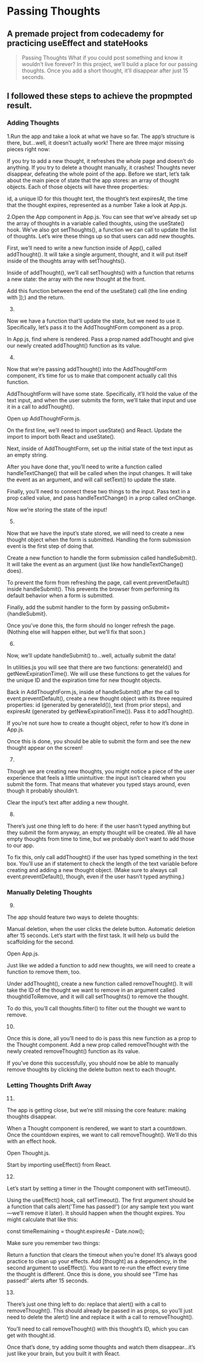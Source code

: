 # Passing Thoughts
## A premade project from codecademy for practicing useEffect and stateHooks
>Passing Thoughts
>What if you could post something and know it wouldn’t live forever? 
>In this project, we’ll build a place for our passing thoughts. 
>Once you add a short thought, it’ll disappear after just 15 seconds.
## I followed these steps to achieve the propmpted result.

### Adding Thoughts
1.Run the app and take a look at what we have so far.
The app’s structure is there, but…well, it doesn’t actually work! There are three major missing pieces right now:

If you try to add a new thought, it refreshes the whole page and doesn’t do anything.
If you try to delete a thought manually, it crashes!
Thoughts never disappear, defeating the whole point of the app.
Before we start, let’s talk about the main piece of state that the app stores: an array of thought objects. Each of those objects will have three properties:

id, a unique ID for this thought
text, the thought’s text
expiresAt, the time that the thought expires, represented as a number
Take a look at App.js. 

2.Open the App component in App.js. You can see that we’ve already set up the array of thoughts in a variable called thoughts, using the useState() hook. We’ve also got setThoughts(), a function we can call to update the list of thoughts. Let’s wire these things up so that users can add new thoughts.

First, we’ll need to write a new function inside of App(), called addThought(). It will take a single argument, thought, and it will put itself inside of the thoughts array with setThoughts().

Inside of addThought(), we’ll call setThoughts() with a function that returns a new state: the array with the new thought at the front.

Add this function between the end of the useState() call (the line ending with ]);) and the return.

3.
Now we have a function that’ll update the state, but we need to use it. Specifically, let’s pass it to the AddThoughtForm component as a prop.

In App.js, find where <AddThoughtForm> is rendered. Pass a prop named addThought and give our newly created addThought() function as its value.

4.
Now that we’re passing addThought() into the AddThoughtForm component, it’s time for us to make that component actually call this function.

AddThoughtForm will have some state. Specifically, it’ll hold the value of the text input, and when the user submits the form, we’ll take that input and use it in a call to addThought().

Open up AddThoughtForm.js.

On the first line, we’ll need to import useState() and React. Update the import to import both React and useState().

Next, inside of AddThoughtForm, set up the initial state of the text input as an empty string.

After you have done that, you’ll need to write a function called handleTextChange() that will be called when the input changes. It will take the event as an argument, and will call setText() to update the state.

Finally, you’ll need to connect these two things to the input. Pass text in a prop called value, and pass handleTextChange() in a prop called onChange.

Now we’re storing the state of the input!

5.
Now that we have the input’s state stored, we will need to create a new thought object when the form is submitted. Handling the form submission event is the first step of doing that.

Create a new function to handle the form submission called handleSubmit(). It will take the event as an argument (just like how handleTextChange() does).

To prevent the form from refreshing the page, call event.preventDefault() inside handleSubmit(). This prevents the browser from performing its default behavior when a form is submitted.

Finally, add the submit handler to the form by passing onSubmit={handleSubmit}.

Once you’ve done this, the form should no longer refresh the page. (Nothing else will happen either, but we’ll fix that soon.)

6.
Now, we’ll update handleSubmit() to…well, actually submit the data!

In utilities.js you will see that there are two functions: generateId() and getNewExpirationTime(). We will use these functions to get the values for the unique ID and the expiration time for new thought objects.

Back in AddThoughtForm.js, inside of handleSubmit() after the call to event.preventDefault(), create a new thought object with its three required properties: id (generated by generateId()), text (from prior steps), and expiresAt (generated by getNewExpirationTime()). Pass it to addThought().

If you’re not sure how to create a thought object, refer to how it’s done in App.js.

Once this is done, you should be able to submit the form and see the new thought appear on the screen!

7.
Though we are creating new thoughts, you might notice a piece of the user experience that feels a little unintuitive: the input isn’t cleared when you submit the form. That means that whatever you typed stays around, even though it probably shouldn’t.

Clear the input’s text after adding a new thought.

8.
There’s just one thing left to do here: if the user hasn’t typed anything but they submit the form anyway, an empty thought will be created. We all have empty thoughts from time to time, but we probably don’t want to add those to our app.

To fix this, only call addThought() if the user has typed something in the text box. You’ll use an if statement to check the length of the text variable before creating and adding a new thought object. (Make sure to always call event.preventDefault(), though, even if the user hasn’t typed anything.)

### Manually Deleting Thoughts
9.
The app should feature two ways to delete thoughts:

Manual deletion, when the user clicks the delete button.
Automatic deletion after 15 seconds.
Let’s start with the first task. It will help us build the scaffolding for the second.

Open App.js.

Just like we added a function to add new thoughts, we will need to create a function to remove them, too.

Under addThought(), create a new function called removeThought(). It will take the ID of the thought we want to remove in an argument called thoughtIdToRemove, and it will call setThoughts() to remove the thought.

To do this, you’ll call thoughts.filter() to filter out the thought we want to remove.

10.
Once this is done, all you’ll need to do is pass this new function as a prop to the Thought component. Add a new prop called removeThought with the newly created removeThought() function as its value.

If you’ve done this successfully, you should now be able to manually remove thoughts by clicking the delete button next to each thought.

### Letting Thoughts Drift Away
11.
The app is getting close, but we’re still missing the core feature: making thoughts disappear.

When a Thought component is rendered, we want to start a countdown. Once the countdown expires, we want to call removeThought(). We’ll do this with an effect hook.

Open Thought.js.

Start by importing useEffect() from React.

12.
Let’s start by setting a timer in the Thought component with setTimeout().

Using the useEffect() hook, call setTimeout(). The first argument should be a function that calls alert('Time has passed!') (or any sample text you want—we’ll remove it later). It should happen when the thought expires. You might calculate that like this:

const timeRemaining = thought.expiresAt - Date.now();

Make sure you remember two things:

Return a function that clears the timeout when you’re done! It’s always good practice to clean up your effects.
Add [thought] as a dependency, in the second argument to useEffect(). You want to re-run the effect every time the thought is different.
Once this is done, you should see “Time has passed!” alerts after 15 seconds.

13.
There’s just one thing left to do: replace that alert() with a call to removeThought(). This should already be passed in as props, so you’ll just need to delete the alert() line and replace it with a call to removeThought().

You’ll need to call removeThought() with this thought’s ID, which you can get with thought.id.

Once that’s done, try adding some thoughts and watch them disappear…it’s just like your brain, but you built it with React.